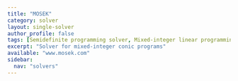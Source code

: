 ```yaml
---
title: "MOSEK"
category: solver
layout: single-solver
author_profile: false
tags: [Semidefinite programming solver, Mixed-integer linear programming solver, Mixed-integer quadratic programming solver,Mixed-integer second-order cone programming solver, Mixed-integer conic programming solver]
excerpt: "Solver for mixed-integer conic programs"
available: "www.mosek.com"
sidebar:
  nav: "solvers"
---
```

